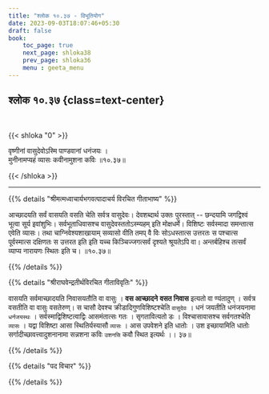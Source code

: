 ```yaml
---
title: "श्लोक १०.३७ - विभूतियोग"
date: 2023-09-03T18:07:46+05:30
draft: false
book:
    toc_page: true
    next_page: shloka38
    prev_page: shloka36
    menu : geeta_menu
---
```




## श्लोक १०.३७ {class=text-center}

<br/>

{{< shloka  "0"  >}}

वृष्णीनां वासुदेवोऽस्मि पाण्डवानां धनंजयः ।  
मुनीनामप्यहं व्यासः कवीनामुशना कविः ॥१०.३७॥ 

{{< /shloka >}}

---


{{% details "श्रीमत्मध्वाचार्यभगवत्पादाचर्य विरचित  गीताभाष्य" %}}

आच्छादयति सर्वं वासयति वसति चेति सर्वत्र वासुदेवः। 
देवशब्दार्थ उक्तः पुरस्तात् -- छन्दयामि जगद्विश्वं 
भूत्वा सूर्य इवांशुभिः। सर्वभूताधिवासश्च 
वासुदेवस्ततोऽस्म्यहम् इति मोक्षधर्मे। विशिष्टः 
सर्वस्मादा समन्तात्स एवेति व्यासः। 
तथा चाग्निवेश्यशाखायाम् सव्यासो वीति तमप् वै विः 
सोऽधस्तात्स उत्तरतः स पश्चात्स पूर्वस्मात्स दक्षिणतः स 
उत्तरत इति इति यच्च किञ्चिज्जगत्सर्वं दृश्यते 
श्रूयतेऽपि वा। अन्तर्बहिश्च तत्सर्वं व्याप्य नारायणः 
स्थितः इति च। ॥१०.३७॥ 

{{% /details %}}



{{% details "श्रीराघवेन्द्रतीर्थविरचित गीताविवृतिः" %}}

वासयति सर्वमाच्छादयति निवासयतौति वा वासुः । 
**वस आच्छादने** **वसत निवास** इत्यतो वा ण्यंतादुण्‌ । 
सर्वत्र वसतीति वा वासुः वसतेरुण्‌। 
स चासौ देवश्च क्रीडादिगुणविशिष्टश्चेति `वासुदेवः` । 
धनं जयतीति धनंजयनामा `धर्नजयस्थः` । 
सर्वस्माद्विशिष्टत्वाद्विः आसमंतात्सः गतः । 
सृगतावित्यतो डः । विश्चासावासश्च सर्वगतश्चेति 
`व्यासः` ।  यद्वा विशिष्टा आसा स्थितिर्यस्यासौ
`व्यासः` । आस उपवेशने इति धातोः । 
उश इच्छायामिति धातोः सर्गादीच्छावत्त्वादुशनानामा 
सन्नशना कविः `उशनसि` कवौ स्थित
इत्यर्थः ।। ३७॥

{{% /details %}}



{{% details "पद विचार" %}}


{{% /details %}}
